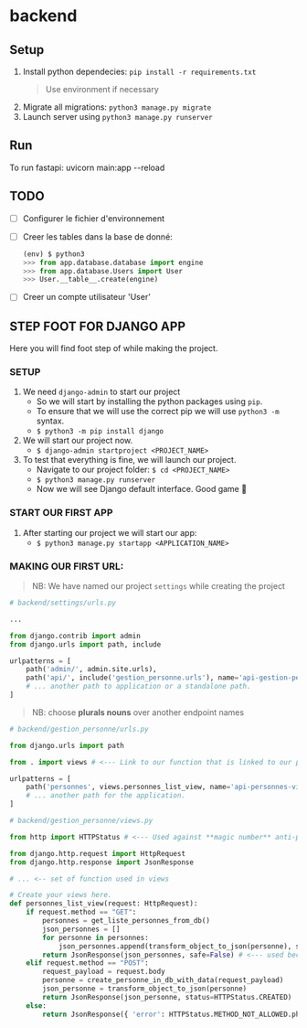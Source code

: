 # backend

## Setup

1. Install python dependecies: `pip install -r requirements.txt`
   > Use environment if necessary
2. Migrate all migrations: `python3 manage.py migrate`
3. Launch server using `python3 manage.py runserver`


## Run

To run fastapi: uvicorn main:app --reload

## TODO

- [ ] Configurer le fichier d'environnement
- [ ] Creer les tables dans la base de donné:

    ```python
    (env) $ python3
    >>> from app.database.database import engine
    >>> from app.database.Users import User
    >>> User.__table__.create(engine)
    ```

- [ ] Creer un compte utilisateur 'User'

## STEP FOOT FOR DJANGO APP

Here you will find foot step of while making the project.

### SETUP

1. We need `django-admin` to start our project
   - So we will start by installing the python packages using `pip`.
   - To ensure that we will use the correct pip we will use `python3 -m` syntax.
   - `$ python3 -m pip install django`
2. We will start our project now.
   - `$ django-admin startproject <PROJECT_NAME>`
3. To test that everything is fine, we will launch our project.
   - Navigate to our project folder: `$ cd <PROJECT_NAME>`
   - `$ python3 manage.py runserver`
   - Now we will see Django default interface. Good game 🎊

### START OUR FIRST APP

1. After starting our project we will start our app:
   - `$ python3 manage.py startapp <APPLICATION_NAME>`

### MAKING OUR FIRST URL:

> NB: We have named our project `settings` while creating the project

```python
# backend/settings/urls.py

...

from django.contrib import admin
from django.urls import path, include

urlpatterns = [
    path('admin/', admin.site.urls),
    path('api/', include('gestion_personne.urls'), name='api-gestion-personne') # <-- This point to our application urls
    # ... another path to application or a standalone path.
]
```

> NB: choose **plurals nouns** over another endpoint names

```python
# backend/gestion_personne/urls.py

from django.urls import path

from . import views # <--- Link to our function that is linked to our path.

urlpatterns = [
    path('personnes', views.personnes_list_view, name='api-personnes-view'),
    # ... another path for the application.
]
```

```python
# backend/gestion_personne/views.py

from http import HTTPStatus # <--- Used against **magic number** anti-pattern

from django.http.request import HttpRequest
from django.http.response import JsonResponse

# ... <-- set of function used in views

# Create your views here.
def personnes_list_view(request: HttpRequest):
    if request.method == "GET":
        personnes = get_liste_personnes_from_db()
        json_personnes = []
        for personne in personnes:
            json_personnes.append(transform_object_to_json(personne), status=HTTPStatus.OK)
        return JsonResponse(json_personnes, safe=False) # <--- used because we are supposed to pass a list-object not a dict-object to `JSONResponse`
    elif request.method == "POST":
        request_payload = request.body
        personne = create_personne_in_db_with_data(request_payload)
        json_personne = transform_object_to_json(personne)
        return JsonResponse(json_personne, status=HTTPStatus.CREATED)
    else:
        return JsonResponse({ 'error': HTTPStatus.METHOD_NOT_ALLOWED.phrase }, status=HTTPStatus.METHOD_NOT_ALLOWED)
```
